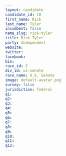 ```yaml
---
layout: candidate
candidate_id: 18
first_name: Rick
last_name: Tyler
incumbent: false
name_slug: rick-tyler
title: Rick Tyler
party: Independent
website: 
twitter: 
facebook: 
bio: 
race_id: 2
div_id: us-senate
race_name: U.S. Senate
image: default-avatar.png
survey: false
jurisdiction: federal
q1: 
q2: 
q3: 
q4: 
q5: 
q6: 
q7: 
q8: 
q9: 
q10: 
q11: 
q12: 
---
```

